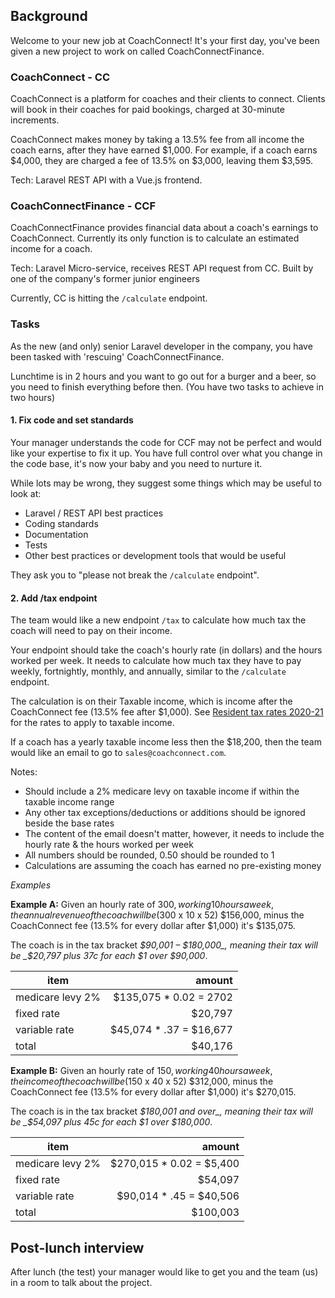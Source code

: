 ## Background

Welcome to your new job at CoachConnect! It's your first day, you've been given a new project to work on called CoachConnectFinance. 

### CoachConnect - CC

CoachConnect is a platform for coaches and their clients to connect. Clients will book in their coaches for paid
 bookings, charged at 30-minute increments. 

CoachConnect makes money by taking a 13.5% fee from all income the coach earns, after they have earned $1,000. For 
 example, if a coach earns $4,000, they are charged a fee of 13.5% on $3,000, leaving them $3,595.
 
Tech: Laravel REST API with a Vue.js frontend.

### CoachConnectFinance - CCF

CoachConnectFinance provides financial data about a coach's earnings to CoachConnect. Currently its only function
 is to calculate an estimated income for a coach.
 
Tech: Laravel Micro-service, receives REST API request from CC. Built by one of the company's former junior engineers

Currently, CC is hitting the `/calculate` endpoint. 

### Tasks

As the new (and only) senior Laravel developer in the company, you have been tasked with 'rescuing' CoachConnectFinance.

Lunchtime is in 2 hours and you want to go out for a burger and a beer, so you need to finish everything before then. (You have two tasks to achieve in two hours)

#### 1. Fix code and set standards

Your manager understands the code for CCF may not be perfect and would like your expertise to fix it up. You have full
control over what you change in the code base, it's now your baby and you need to nurture it.

While lots may be wrong, they suggest some things which may be useful to look at:

- Laravel / REST API best practices
- Coding standards
- Documentation
- Tests
- Other best practices or development tools that would be useful

They ask you to "please not break the `/calculate` endpoint".

#### 2. Add /tax endpoint

The team would like a new endpoint `/tax` to calculate how much tax the coach will need to pay on their income.

Your endpoint should take the coach's hourly rate (in dollars) and the hours worked per week. It needs to calculate how
 much tax they have to pay weekly, fortnightly, monthly, and annually, similar to the `/calculate` endpoint.

The calculation is on their Taxable income, which is income after the CoachConnect fee (13.5% fee after $1,000).
 See [Resident tax rates 2020-21](https://www.ato.gov.au/rates/individual-income-tax-rates/) for the rates to apply to taxable income. 

If a coach has a yearly taxable income less then the $18,200, then the team would like an email to go to `sales@coachconnect.com`.

Notes:

- Should include a 2% medicare levy on taxable income if within the taxable income range
- Any other tax exceptions/deductions or additions should be ignored beside the base rates
- The content of the email doesn't matter, however, it needs to include the hourly rate & the hours worked per week
- All numbers should be rounded, 0.50 should be rounded to 1
- Calculations are assuming the coach has earned no pre-existing money

_Examples_

**Example A:** Given an hourly rate of $300, working 10 hours a week, the annual revenue of the coach will be ($300 x 10 x 52)
$156,000, minus the CoachConnect fee (13.5% for every dollar after $1,000) it's $135,075.
 
 The coach is in the tax bracket _$90,001 – $180,000_, meaning their tax will be _$20,797 plus 37c for each $1 over $90,000_.                                 
 
 | item | amount |
 | ---- | ----: |
 | medicare levy 2% | $135,075 * 0.02 = 2702 |
 | fixed rate | $20,797 |
 | variable rate | $45,074 * .37 = $16,677 |
 | total | $40,176 |

**Example B:** Given an hourly rate of $150, working 40 hours a week, the income of the coach will be ($150 x 40 x 52) $312,000,
minus the CoachConnect fee (13.5% for every dollar after $1,000) it's $270,015.
 
The coach is in the tax bracket _$180,001 and over_, meaning their tax will be _$54,097 plus 45c for each $1 over $180,000_.                                 

| item | amount |
| ---- | ----: |
| medicare levy 2% | $270,015 * 0.02 = $5,400 |
| fixed rate | $54,097 |
| variable rate | $90,014 * .45 = $40,506 |
| total | $100,003 |
  

##### 

## Post-lunch interview

After lunch (the test) your manager would like to get you and the team (us) in a room to talk about the project.
